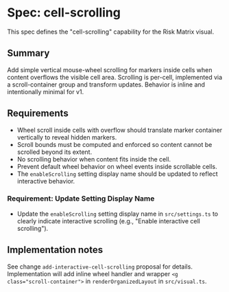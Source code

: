# Spec: cell-scrolling

This spec defines the "cell-scrolling" capability for the Risk Matrix visual.

## Summary

Add simple vertical mouse-wheel scrolling for markers inside cells when content overflows the visible cell area. Scrolling is per-cell, implemented via a scroll-container group and transform updates. Behavior is inline and intentionally minimal for v1.

## Requirements

- Wheel scroll inside cells with overflow should translate marker container vertically to reveal hidden markers.
- Scroll bounds must be computed and enforced so content cannot be scrolled beyond its extent.
- No scrolling behavior when content fits inside the cell.
- Prevent default wheel behavior on wheel events inside scrollable cells.
- The `enableScrolling` setting display name should be updated to reflect interactive behavior.

### Requirement: Update Setting Display Name

- Update the `enableScrolling` setting display name in `src/settings.ts` to clearly indicate interactive scrolling (e.g., "Enable interactive cell scrolling").

## Implementation notes

See change `add-interactive-cell-scrolling` proposal for details. Implementation will add inline wheel handler and wrapper `<g class="scroll-container">` in `renderOrganizedLayout` in `src/visual.ts`.
